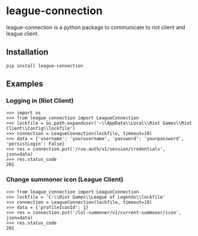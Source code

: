 # league-connection

league-connection is a python package to communicate to riot client and league client.

## Installation

```
pip install league-connection
```

## Examples

### Logging in (Riot Client)

```
>>> import os
>>> from league_connection import LeagueConnection
>>> lockfile = os.path.expanduser('~\\AppData\\Local\\Riot Games\\Riot Client\\Config\\lockfile')
>>> connection = LeagueConnection(lockfile, timeout=10)
>>> data = {'username': 'yourusername', 'password': 'yourpassword', 'persistLogin': False}
>>> res = connection.put('/rso-auth/v1/session/credentials', json=data)
>>> res.status_code
201
```

### Change summoner icon (League Client)

```
>>> from league_connection import LeagueConnection
>>> lockfile = 'C:\\Riot Games\\League of Legends\\lockfile'
>>> connection = LeagueConnection(lockfile, timeout=10)
>>> data = {'profileIconId': 1}
>>> res = connection.put('/lol-summoner/v1/current-summoner/icon', json=data)
>>> res.status_code
201
```
